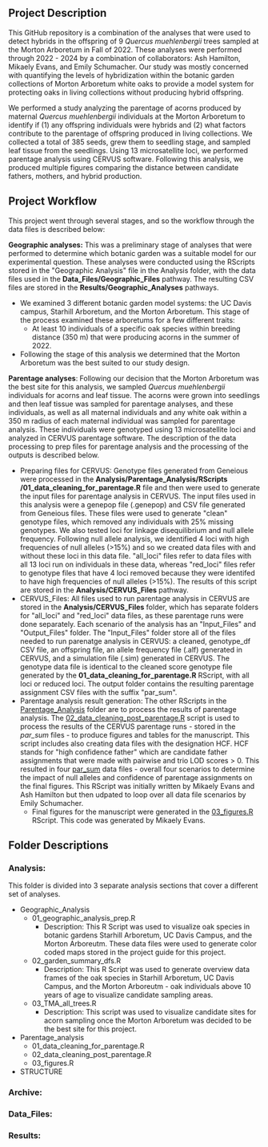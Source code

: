 ## Project Description
This GitHub repository is a combination of the analyses that were used to detect hybrids in the offspring of 9 _Quercus muehlenbergii_ trees sampled at the Morton Arboretum in Fall of 2022. These analyses were performed through 2022 - 2024 by a combination of collaborators: Ash Hamilton, Mikaely Evans, and Emily Schumacher. Our study was mostly concerned with quantifying the levels of hybridization within the botanic garden collections of Morton Arboretum white oaks to provide a model system for protecting oaks in living collections without producing hybrid offspring. 

We performed a study analyzing the parentage of acorns produced by maternal <i>Quercus muehlenbergii</i> individuals at the Morton Arboretum to identify if (1) any offspring individuals were hybrids and (2) what factors contribute to the parentage of offspring produced in living collections. We collected a total of 385 seeds, grew them to seedling stage, and sampled leaf tissue from the seedlings. Using 13 microsatellite loci, we performed parentage analysis using CERVUS software. Following this analysis, we produced multiple figures comparing the distance between candidate fathers, mothers, and hybrid production. 

## Project Workflow 
This project went through several stages, and so the workflow through the data files is described below: 

<b>Geographic analyses:</b> This was a preliminary stage of analyses that were performed to determine which botanic garden was a suitable model for our experimental question. These analyses were conducted using the RScripts stored in the "Geographic Analysis" file in the Analysis folder, with the data files used in the <b>Data_Files/Geographic_Files</b> pathway. The resulting CSV files are stored in the <b>Results/Geographic_Analyses</b> pathways.
- We examined 3 different botanic garden model systems: the UC Davis campus, Starhill Arboretum, and the Morton Arboretum. This stage of the process examined these arboretums for a few different traits:
    - At least 10 individuals of a specific oak species within breeding distance (350 m) that were producing acorns in the summer of 2022.
- Following the stage of this analysis we determined that the Morton Arboretum was the best suited to our study design.

<b>Parentage analyses</b>: Following our decision that the Morton Arboretum was the best site for this analysis, we sampled _Quercus muehlenbergii_ individuals for acorns and leaf tissue. The acorns were grown into seedlings and then leaf tissue was sampled for parentage analyses, and these individuals, as well as all maternal individuals and any white oak within a 350 m radius of each maternal individual was sampled for parentage analysis. These individuals were genotyped using 13 microsatellite loci and analyzed in CERVUS parentage software. The description of the data processing to prep files for parentage analysis and the processing of the outputs is described below. 
- Preparing files for CERVUS: Genotype files generated from Geneious were processed in the <b>Analysis/Parentage_Analysis/RScripts /01_data_cleaning_for_parentage.R</b> file and then were used to generate the input files for parentage analysis in CERVUS. The input files used in this analysis were a genepop file (.genepop) and CSV file generated from Geneious files. These files were used to generate "clean" genotype files, which removed any individuals with 25% missing genotypes. We also tested loci for linkage disequilibrium and null allele frequency. Following null allele analysis, we identified 4 loci with high frequencies of null alleles (>15%) and so we created data files with and without these loci in this data file. "all_loci" files refer to data files with all 13 loci run on individuals in these data, whereas "red_loci" files refer to genotype files that have 4 loci removed because they were identifed to have high frequencies of null alleles (>15%). The results of this script are stored in the <b>Analysis/CERVUS_Files</b> pathway.  
- CERVUS_Files: All files used to run parentage analysis in CERVUS are stored in the <b>Analysis/CERVUS_Files</b> folder, which has separate folders for "all_loci" and "red_loci" data files, as these parentage runs were done separately. Each scenario of the analysis has an "Input_Files" and "Output_Files" folder. The "Input_Files" folder store all of the files needed to run parenatge analysis in CERVUS: a cleaned, genotype_df CSV file, an offspring file, an allele frequency file (.alf) generated in CERVUS, and a simulation file (.sim) generated in CERVUS. The genotype data file is identical to the cleaned score genotype file generated by the <b>01_data_cleaning_for_parentage.R</b> RScript, with all loci or reduced loci. The output folder contains the resulting parentage assignment CSV files with the suffix "par_sum". 
- Parentage analysis result generation: The other RScripts in the <u>Parentage_Analysis</u> folder are to process the results of parentage analysis. The <u>02_data_cleaning_post_parentage.R</u> script is used to process the results of the CERVUS parentage runs - stored in the <i>par_sum</i> files - to produce figures and tables for the manuscript. This script includes also creating data files with the designation HCF. HCF stands for "high confidence father" which are candidate father assignments that were made with pairwise and trio LOD scores > 0. This resulted in four <u>par_sum</u> data files - overall four scenarios to determine the impact of null alleles and confidence of parentage assignments on the final figures. This RScript was initially written by Mikaely Evans and Ash Hamilton but then udpated to loop over all data file scenarios by Emily Schumacher.
    - Final figures for the manuscript were generated in the <u>03_figures.R</u> RScript. This code was generated by Mikaely Evans.  
  
## Folder Descriptions

### Analysis:
This folder is divided into 3 separate analysis sections that cover a different set of analyses. 
- Geographic_Analysis
    - 01_geographic_analysis_prep.R
        - Description: This R Script was used to visualize oak species in botanic gardens Starhill Arboretum, UC Davis Campus, and the Morton Arboreutm. These data files were used to generate color coded maps stored in the project guide for this project. 
    - 02_garden_summary_dfs.R
        - Description: This R Script was used to generate overview data frames of the oak species in Starhill Arboretum, UC Davis Campus, and the Morton Arboreutm - oak individuals above 10 years of age to visualize candidate sampling areas.    
    - 03_TMA_all_trees.R
        - Description: This script was used to visualize candidate sites for acorn sampling once the Morton Arboretum was decided to be the best site for this project.
- Parentage_analysis
    - 01_data_cleaning_for_parentage.R
    - 02_data_cleaning_post_parentage.R
    - 03_figures.R
- STRUCTURE
    
  
### Archive:

### Data_Files:

### Results:
